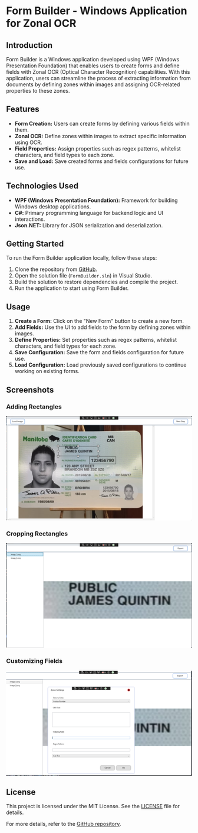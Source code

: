 # Form Builder - Windows Application for Zonal OCR

## Introduction

Form Builder is a Windows application developed using WPF (Windows Presentation Foundation) that enables users to create forms and define fields with Zonal OCR (Optical Character Recognition) capabilities. With this application, users can streamline the process of extracting information from documents by defining zones within images and assigning OCR-related properties to these zones.

## Features

- **Form Creation:** Users can create forms by defining various fields within them.
- **Zonal OCR:** Define zones within images to extract specific information using OCR.
- **Field Properties:** Assign properties such as regex patterns, whitelist characters, and field types to each zone.
- **Save and Load:** Save created forms and fields configurations for future use.

## Technologies Used

- **WPF (Windows Presentation Foundation):** Framework for building Windows desktop applications.
- **C#:** Primary programming language for backend logic and UI interactions.
- **Json.NET:** Library for JSON serialization and deserialization.

## Getting Started

To run the Form Builder application locally, follow these steps:

1. Clone the repository from [GitHub](https://github.com/mohamedelareeg/FormBuilder).
2. Open the solution file (`FormBuilder.sln`) in Visual Studio.
3. Build the solution to restore dependencies and compile the project.
4. Run the application to start using Form Builder.

## Usage

1. **Create a Form:** Click on the "New Form" button to create a new form.
2. **Add Fields:** Use the UI to add fields to the form by defining zones within images.
3. **Define Properties:** Set properties such as regex patterns, whitelist characters, and field types for each zone.
4. **Save Configuration:** Save the form and fields configuration for future use.
5. **Load Configuration:** Load previously saved configurations to continue working on existing forms.

## Screenshots

### Adding Rectangles
![Adding Rectangles](/screenshots/add-rectangles.PNG)

### Cropping Rectangles
![Cropping Rectangles](/screenshots/crop-rectangles.PNG)

### Customizing Fields
![Customizing Fields](/screenshots/custmize-field.PNG)


## License

This project is licensed under the MIT License. See the [LICENSE](/LICENSE) file for details.

For more details, refer to the [GitHub repository](https://github.com/mohamedelareeg/FormBuilder).

